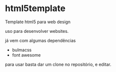 # html5template
Template html5 para web design


uso para desenvolver websites.


já vem com algumas dependências

* bulmacss
* font awesome


para usar basta dar um clone no repositório, e editar.

